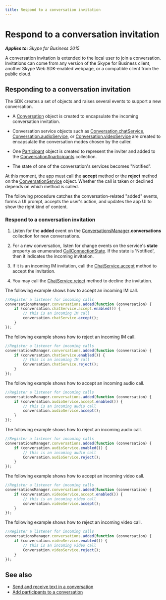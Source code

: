 ```yaml
---
title: Respond to a conversation invitation
---
```

# Respond to a conversation invitation


 _**Applies to:** Skype for Business 2015_

A conversation invitation is extended to the local user to join a conversation. Invitations can come from any version of the Skype for Business client, another Skype Web SDK-enabled webpage, or a compatible client from the public cloud. 


## Responding to a conversation invitation

The SDK creates a set of objects and raises several events to support a new conversation. 


- A [Conversation]( http://officedev.github.io/skype-docs/Skype/WebSDK/model/api/interfaces/jcafe.conversation.html) object is created to encapsulate the incoming conversation invitation.
    
- Conversation service objects such as [Conversation.chatService](http://officedev.github.io/skype-docs/Skype/WebSDK/model/api/interfaces/jcafe.conversation.html#chatservice), [Conversation.audioService](http://officedev.github.io/skype-docs/Skype/WebSDK/model/api/interfaces/jcafe.conversation.html#audioservice), or [Conversation.videoService](http://officedev.github.io/skype-docs/Skype/WebSDK/model/api/interfaces/jcafe.conversation.html#videoservice) are created to encapsulate the conversation modes chosen by the caller.
    
- One [Participant](http://officedev.github.io/skype-docs/Skype/WebSDK/model/api/interfaces/jcafe.participant.html) object is created to represent the inviter and added to the [Conversation#participants](http://officedev.github.io/skype-docs/Skype/WebSDK/model/api/interfaces/jcafe.conversation.html#participants) collection.
    
- The state of one of the conversation's services becomes "Notified".
    
At this moment, the app must call the **accept** method or the **reject** method on the [ConversationService](http://officedev.github.io/skype-docs/Skype/WebSDK/model/api/interfaces/jcafe.conversationservice.html) object. Whether the call is taken or declined depends on which method is called.

The following procedure catches the conversation-related "added" events, forms a UI prompt, accepts the user's action, and updates the app UI to show the right kind of content.


### Respond to a conversation invitation


1. Listen for the **added** event on the [ConversationsManager](http://officedev.github.io/skype-docs/Skype/WebSDK/model/api/interfaces/jcafe.conversationsmanager.html)**.conversations** collection for new conversations.
    
2. For a new conversation, listen for change events on the service's **state** property as enumerated [CallConnectionState](http://officedev.github.io/skype-docs/Skype/WebSDK/model/api/modules/jcafe.html#callconnectionstate). If the state is 'Notified', then it indicates the incoming invitation.
    
3. If it is an incoming IM invitation, call the [ChatService.accept](http://officedev.github.io/skype-docs/Skype/WebSDK/model/api/interfaces/jcafe.chatservice.html#accept) method to accept the invitation.
    
4. You may call the [ChatService.reject]( http://officedev.github.io/skype-docs/Skype/WebSDK/model/api/interfaces/jcafe.chatservice.html#reject) method to decline the invitation.
    
The following example shows how to accept an incoming IM call.




```js
//Register a listener for incoming calls
conversationsManager.conversations.added(function (conversation) {
    if (conversation.chatService.accept.enabled()) {
        // this is an incoming IM call
        conversation.chatService.accept();
    }
});

```

The following example shows how to reject an incoming IM call.




```js
//Register a listener for incoming calls
conversationsManager.conversations.added(function (conversation) {
    if (conversation.chatService.enabled()) {
        // this is an incoming IM call
        Conversation.chatService.reject();
    }
});

```

The following example shows how to accept an incoming audio call.




```js
//Register a listener for incoming calls
conversationsManager.conversations.added(function (conversation) {
    if (conversation.audioService.accept.enabled()) {
        // this is an incoming audio call
        conversation.audioService.accept();
    }
});

```

The following example shows how to reject an incoming audio call.




```js
//Register a listener for incoming calls
conversationsManager.conversations.added(function (conversation) {
    if (conversation.audioService.enabled()) {
        // this is an incoming audio call
        Conversation.audioService.reject();
    }
});

```

The following example shows how to accept an incoming video call.




```js
//Register a listener for incoming calls
conversationsManager.conversations.added(function (conversation) {
    if (conversation.videoService.accept.enabled()) {
        // this is an incoming video call
        conversation.videoService.accept();
    }
});

```

The following example shows how to reject an incoming video call.




```js
//Register a listener for incoming calls
conversationsManager.conversations.added(function (conversation) {
    if (conversation.videoService.enabled()) {
        // this is an incoming video call
        Conversation.videoService.reject();
    }
});

```


## See also

- [Send and receive text in a conversation](SendReceiveText.md)
- [Add participants to a conversation](AddParticipants.md)

